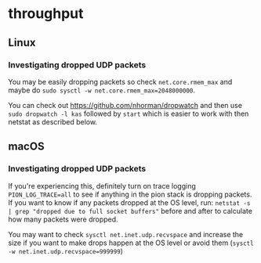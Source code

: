 # throughput

## Linux

### Investigating dropped UDP packets

You may be easily dropping packets so check `net.core.rmem_max` and maybe do `sudo sysctl -w net.core.rmem_max=2048000000`.

You can check out https://github.com/nhorman/dropwatch and then use `sudo dropwatch -l kas` followed by `start` which is easier to work with then netstat as described below.

## macOS

### Investigating dropped UDP packets

If you're experiencing this, definitely turn on trace logging `PION_LOG_TRACE=all` to see if anything in the pion stack is dropping packets. If you want to know if any packets dropped at the OS level, run: `netstat -s | grep "dropped due to full socket buffers"` before and after to calculate how many packets were dropped.

You may want to check `sysctl net.inet.udp.recvspace` and increase the size if you want to make drops happen at the OS level or avoid them (`sysctl -w net.inet.udp.recvspace=999999`)
